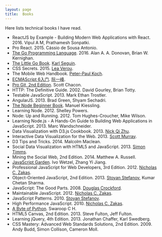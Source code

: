 ```yaml
---
layout: page
title:  Books
---
```


Here lists technical books I have read.

- ReactJS by Example - Building Modern Web Applications with React. 2016. Vipul A M, Prathamesh Sonpatki.
- Pro React. 2015. Cássio de Sousa Antonio.
- [The Go Programming Language](http://www.gopl.io/). 2016. Alan A. A. Donovan, Brian W. Kernighan.
- [The Little Go Book](http://openmymind.net/The-Little-Go-Book/). [Karl Seguin](http://openmymind.net/).
- CSS Secrets. 2015. [Lea Verou](http://lea.verou.me/).
- The Mobile Web Handbook. [Peter-Paul Koch](http://www.quirksmode.org/).
- [ECMAScript 6入门](http://es6.ruanyifeng.com/). [阮一峰](http://www.ruanyifeng.com/blog/).
- [Pro Git, 2nd Edition](https://git-scm.com/book/en/v2). Scott Chacon.
- HTTP: The Definitive Guide. 2002. David Gourley, Brian Totty.
- Testable JavaScript. 2013. Mark Ethan Trostler.
- AngularJS. 2013. Brad Green, Shyam Sechadri.
- [The Node Beginner Book](http://www.nodebeginner.org/). Manuel Kiessling.
- Learning Node. 2012. Shelley Powers.
- Node: Up and Running. 2012. Tom Hughes-Croucher, Mike Wilson.
- Learning Node.js - A Hands-On Guide to Building Web Applications in JavaScript. 2013. Marc Wandschneider.
- Data Visualization with D3.js Cookbook. 2013. [Nick Qi Zhu](http://nzhu.blogspot.ca/).
- Interactive Data Visualization for the Web. 2013. [Scott Murray](http://alignedleft.com/).
- D3 Tips and Tricks. 2014. Malcolm Maclean.
- Social Data Visualization with HTML5 and JavaScript. 2013. [Simon Timms](http://blog.simontimms.com/).
- Mining the Social Web, 2nd Edition. 2014. Matthew A. Russell.
- [JavaScript Garden](http://bonsaiden.github.io/JavaScript-Garden/). Ivo Wetzel, Zhang Yi Jiang.
- Professional JavaScript for Web Developers, 3rd Edition. 2012. [Nicholas C. Zakas](https://www.nczonline.net/).
- Object-Oriented JavaScript, 2nd Edition. 2013. [Stoyan Stefanov](http://www.phpied.com/), Kumar Chetan Sharma.
- JavaScript: The Good Parts. 2008. [Douglas Crockford](http://www.crockford.com/).
- Maintainable JavaScript. 2012. [Nicholas C. Zakas](https://www.nczonline.net/).
- JavaScript Patterns. 2010. [Stoyan Stefanov](http://www.phpied.com/).
- High Performance JavaScript. 2010. [Nicholas C. Zakas](https://www.nczonline.net/).
- [A Byte of Python](https://python.swaroopch.com/). Swaroop C H.
- HTML5 Canvas, 2nd Edition. 2013. Steve Fulton, Jeff Fulton.
- Learning jQuery, 4th Edition. 2013. Jonathan Chaffer, Karl Swedberg.
- CSS Mastery: Advanced Web Standards Solutions, 2nd Edition. 2009. Andy Budd, Simon Collison, Cameron Moll.